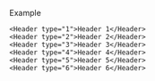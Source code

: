 Example

    <Header type="1">Header 1</Header>
    <Header type="2">Header 2</Header>
    <Header type="3">Header 3</Header>
    <Header type="4">Header 4</Header>
    <Header type="5">Header 5</Header>
    <Header type="6">Header 6</Header>
